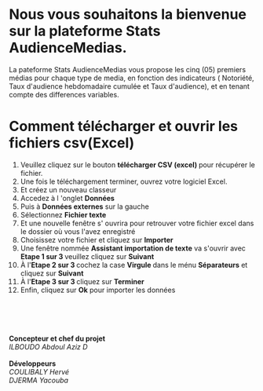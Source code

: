 # Nous vous souhaitons la bienvenue sur la plateforme Stats AudienceMedias.
<p> La pateforme Stats AudienceMedias vous propose les cinq (05) premiers
 médias pour chaque type de media, en fonction des indicateurs ( Notoriété,
 Taux d'audience hebdomadaire cumulée et Taux d'audience), et en tenant compte des differences variables. </p>

# Comment télécharger et ouvrir les fichiers csv(Excel)  
<ol>
<li>Veuillez cliquez sur le bouton <b>télécharger CSV (excel) </b> pour récupérer le fichier.</li>
<li>Une fois le téléchargement terminer, ouvrez votre logiciel Excel.</li>
<li>Et créez un nouveau classeur</li>
<li>Accedez à l 'onglet <b>Données </b></li>
<li> Puis à <b>Données externes</b> sur la gauche </li>
<li>Sélectionnez <b>Fichier texte </b></li>
<li>Et une nouvelle fenêtre s' ouvrira pour retrouver votre fichier excel dans le dossier où vous l'avez enregistré </li>
<li>Choisissez votre fichier et cliquez sur <b>Importer</b></li>
<li>Une fenêtre nommée <b>Assistant importation de texte</b> va s'ouvrir avec <b>Etape 1 sur 3 </b> veuillez cliquez sur <b>Suivant</b></li>
<li> À  l'<b>Etape 2 sur 3 </b> cochez la case <b> Virgule </b> dans le ménu <b>Séparateurs</b> et cliquez sur <b>Suivant</b> </li>
<li> À l'<b>Etape 3 sur 3 </b> cliquez sur <b>Terminer</b></li>
<li> Enfin, cliquez sur <b>Ok</b> pour importer les données</li>
</ol> <br> <br>
<br> <br>
<footer> 
 <b>Concepteur et chef du projet</b> <br>
<i>ILBOUDO Abdoul Aziz D</i><br><br>
 <b>Développeurs</b><br>
 <i>COULIBALY Hervé</i><br>
 <i>DJERMA Yacouba</i> 
</footer>
